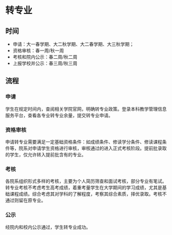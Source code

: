 # 转专业

## 时间

- 申请：大一春学期、大二秋学期、大二春学期、大三秋学期；
- 资格审核：春一周/秋一周
- 考核和院内公示：春二周/秋二周
- 上报学校并公示：春三周/秋三周

## 流程

### 申请

学生在规定时间内，查阅相关学院官网，明确转专业政策。登录本科教学管理信息服务平台，查看各专业转专业余量，提交转专业申请。

### 资格审核

申请转专业需要满足一定基础资格条件：如成绩条件、修读学分条件、修读课程条件等，院系对申请学生资格进行审核，审核通过的进入正式考核阶段。提前批录取的学生，仅允许转入提前批含有的专业。

### 考核

各院系组织形式多样的考核，主要为个人简历筛查和面试考核，部分专业有笔试。转专业考核不考虑考生高考成绩，着重考量学生在大学期间的学习成绩，尤其是基础课程成绩。综合考虑其对学科的了解程度，考察其综合素质，择优录取。考核不通过则留在原专业。

### 公示

经院内和校内公示通过，学生转专业成功。

